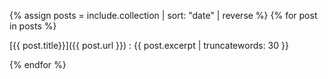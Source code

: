 {% assign posts = include.collection | sort: "date" | reverse %}
{% for post in posts %}

[{{ post.title}}]({{ post.url }})
: {{ post.excerpt | truncatewords: 30 }}

{% endfor %}
